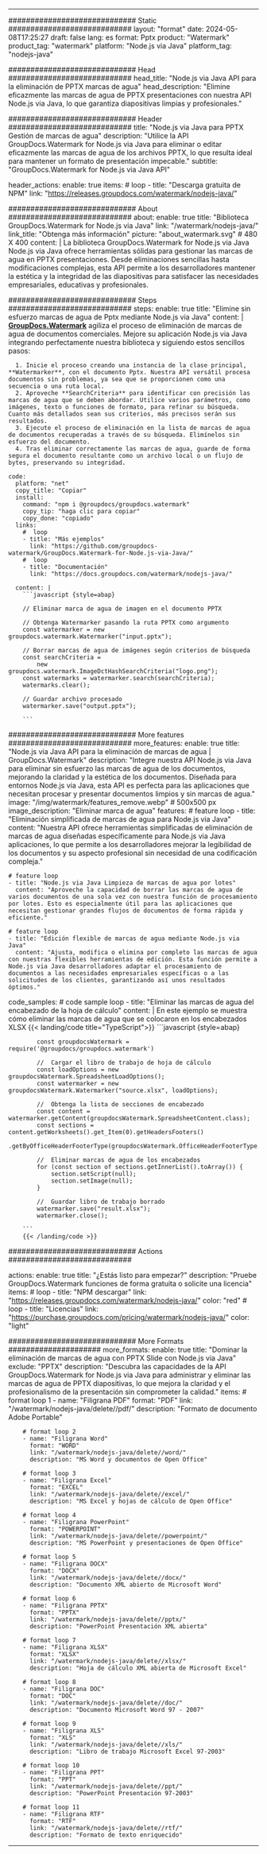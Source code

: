 
---
############################# Static ############################
layout: "format"
date:  2024-05-08T17:25:27
draft: false
lang: es
format: Pptx
product: "Watermark"
product_tag: "watermark"
platform: "Node.js via Java"
platform_tag: "nodejs-java"

############################# Head ############################
head_title: "Node.js via Java API para la eliminación de PPTX marcas de agua"
head_description: "Elimine eficazmente las marcas de agua de PPTX presentaciones con nuestra API Node.js via Java, lo que garantiza diapositivas limpias y profesionales."

############################# Header ############################
title: "Node.js via Java para PPTX Gestión de marcas de agua" 
description: "Utilice la API GroupDocs.Watermark for Node.js via Java para eliminar o editar eficazmente las marcas de agua de los archivos PPTX, lo que resulta ideal para mantener un formato de presentación impecable."
subtitle: "GroupDocs.Watermark for Node.js via Java API" 

header_actions:
  enable: true
  items:
    #  loop
    - title: "Descarga gratuita de NPM"
      link: "https://releases.groupdocs.com/watermark/nodejs-java/"
      
############################# About ############################
about:
    enable: true
    title: "Biblioteca GroupDocs.Watermark for Node.js via Java"
    link: "/watermark/nodejs-java/"
    link_title: "Obtenga más información"
    picture: "about_watermark.svg" # 480 X 400
    content: |
       La biblioteca GroupDocs.Watermark for Node.js via Java Node.js via Java ofrece herramientas sólidas para gestionar las marcas de agua en PPTX presentaciones. Desde eliminaciones sencillas hasta modificaciones complejas, esta API permite a los desarrolladores mantener la estética y la integridad de las diapositivas para satisfacer las necesidades empresariales, educativas y profesionales.

############################# Steps ############################
steps:
    enable: true
    title: "Elimine sin esfuerzo marcas de agua de Pptx mediante Node.js via Java"
    content: |
      **[GroupDocs.Watermark](https://products.groupdocs.com/watermark/nodejs-java/)** agiliza el proceso de eliminación de marcas de agua de documentos comerciales. Mejore su aplicación Node.js via Java integrando perfectamente nuestra biblioteca y siguiendo estos sencillos pasos:
      
      1. Inicie el proceso creando una instancia de la clase principal, **Watermarker**, con el documento Pptx. Nuestra API versátil procesa documentos sin problemas, ya sea que se proporcionen como una secuencia o una ruta local.
      2. Aproveche **SearchCriteria** para identificar con precisión las marcas de agua que se deben abordar. Utilice varios parámetros, como imágenes, texto o funciones de formato, para refinar su búsqueda. Cuanto más detallados sean sus criterios, más precisos serán sus resultados.
      3. Ejecute el proceso de eliminación en la lista de marcas de agua de documentos recuperadas a través de su búsqueda. Elimínelos sin esfuerzo del documento.
      4. Tras eliminar correctamente las marcas de agua, guarde de forma segura el documento resultante como un archivo local o un flujo de bytes, preservando su integridad.
   
    code:
      platform: "net"
      copy_title: "Copiar"
      install:
        command: "npm i @groupdocs/groupdocs.watermark"
        copy_tip: "haga clic para copiar"
        copy_done: "copiado"
      links:
        #  loop
        - title: "Más ejemplos"
          link: "https://github.com/groupdocs-watermark/GroupDocs.Watermark-for-Node.js-via-Java/"
        #  loop
        - title: "Documentación"
          link: "https://docs.groupdocs.com/watermark/nodejs-java/"
          
      content: |
        ```javascript {style=abap}

        // Eliminar marca de agua de imagen en el documento PPTX

        // Obtenga Watermarker pasando la ruta PPTX como argumento
        const watermarker = new groupdocs.watermark.Watermarker("input.pptx");
        
        // Borrar marcas de agua de imágenes según criterios de búsqueda
        const searchCriteria = 
            new groupdocs.watermark.ImageDctHashSearchCriteria("logo.png");
        const watermarks = watermarker.search(searchCriteria);
        watermarks.clear();

        // Guardar archivo procesado
        watermarker.save("output.pptx");
        
        ```            

############################# More features ############################
more_features:
  enable: true
  title: "Node.js via Java API para la eliminación de marcas de agua | GroupDocs.Watermark"
  description: "Integre nuestra API Node.js via Java para eliminar sin esfuerzo las marcas de agua de los documentos, mejorando la claridad y la estética de los documentos. Diseñada para entornos Node.js via Java, esta API es perfecta para las aplicaciones que necesitan procesar y presentar documentos limpios y sin marcas de agua."
  image: "/img/watermark/features_remove.webp" # 500x500 px
  image_description: "Eliminar marca de agua"
  features:
    # feature loop
    - title: "Eliminación simplificada de marcas de agua para Node.js via Java"
      content: "Nuestra API ofrece herramientas simplificadas de eliminación de marcas de agua diseñadas específicamente para Node.js via Java aplicaciones, lo que permite a los desarrolladores mejorar la legibilidad de los documentos y su aspecto profesional sin necesidad de una codificación compleja."

    # feature loop
    - title: "Node.js via Java Limpieza de marcas de agua por lotes"
      content: "Aproveche la capacidad de borrar las marcas de agua de varios documentos de una sola vez con nuestra función de procesamiento por lotes. Esto es especialmente útil para las aplicaciones que necesitan gestionar grandes flujos de documentos de forma rápida y eficiente."

    # feature loop
    - title: "Edición flexible de marcas de agua mediante Node.js via Java"
      content: "Ajusta, modifica o elimina por completo las marcas de agua con nuestras flexibles herramientas de edición. Esta función permite a Node.js via Java desarrolladores adaptar el procesamiento de documentos a las necesidades empresariales específicas o a las solicitudes de los clientes, garantizando así unos resultados óptimos."
      
  code_samples:
    # code sample loop
    - title: "Eliminar las marcas de agua del encabezado de la hoja de cálculo"
      content: |
        En este ejemplo se muestra cómo eliminar las marcas de agua que se colocaron en los encabezados XLSX
        {{< landing/code title="TypeScript">}}
        ```javascript {style=abap}
        
            const groupdocsWatermark = require('@groupdocs/groupdocs.watermark')

            //  Cargar el libro de trabajo de hoja de cálculo
            const loadOptions = new groupdocsWatermark.SpreadsheetLoadOptions();
            const watermarker = new groupdocsWatermark.Watermarker("source.xlsx", loadOptions);

            //  Obtenga la lista de secciones de encabezado
            const content = watermarker.getContent(groupdocsWatermark.SpreadsheetContent.class);
            const sections = content.getWorksheets().get_Item(0).getHeadersFooters()
                .getByOfficeHeaderFooterType(groupdocsWatermark.OfficeHeaderFooterType.HeaderPrimary).getSections();
  
            //  Eliminar marcas de agua de los encabezados
            for (const section of sections.getInnerList().toArray()) {
                section.setScript(null);
                section.setImage(null);
            }

            //  Guardar libro de trabajo borrado
            watermarker.save("result.xlsx");
            watermarker.close();

        ```
        {{< /landing/code >}}


############################# Actions ############################

actions:
  enable: true
  title: "¿Estás listo para empezar?"
  description: "Pruebe GroupDocs.Watermark funciones de forma gratuita o solicite una licencia"
  items:
    #  loop
    - title: "NPM descargar"
      link: "https://releases.groupdocs.com/watermark/nodejs-java/"
      color: "red"
        #  loop
    - title: "Licencias"
      link: "https://purchase.groupdocs.com/pricing/watermark/nodejs-java/"
      color: "light"


############################# More Formats #####################
more_formats:
    enable: true
    title: "Dominar la eliminación de marcas de agua con PPTX Slide con Node.js via Java"
    exclude: "PPTX"
    description: "Descubra las capacidades de la API GroupDocs.Watermark for Node.js via Java para administrar y eliminar las marcas de agua de PPTX diapositivas, lo que mejora la claridad y el profesionalismo de la presentación sin comprometer la calidad."
    items: 
        # format loop 1
        - name: "Filigrana PDF"
          format: "PDF"
          link: "/watermark/nodejs-java/delete//pdf/"
          description: "Formato de documento Adobe Portable"

        # format loop 2
        - name: "Filigrana Word"
          format: "WORD"
          link: "/watermark/nodejs-java/delete//word/"
          description: "MS Word y documentos de Open Office"
          
        # format loop 3
        - name: "Filigrana Excel"
          format: "EXCEL"
          link: "/watermark/nodejs-java/delete//excel/"
          description: "MS Excel y hojas de cálculo de Open Office"

        # format loop 4
        - name: "Filigrana PowerPoint"
          format: "POWERPOINT"
          link: "/watermark/nodejs-java/delete//powerpoint/"
          description: "MS PowerPoint y presentaciones de Open Office"

        # format loop 5
        - name: "Filigrana DOCX"
          format: "DOCX"
          link: "/watermark/nodejs-java/delete//docx/"
          description: "Documento XML abierto de Microsoft Word"
          
        # format loop 6
        - name: "Filigrana PPTX"
          format: "PPTX"
          link: "/watermark/nodejs-java/delete//pptx/"
          description: "PowerPoint Presentación XML abierta"
          
        # format loop 7
        - name: "Filigrana XLSX"
          format: "XLSX"
          link: "/watermark/nodejs-java/delete//xlsx/"
          description: "Hoja de cálculo XML abierta de Microsoft Excel"

        # format loop 8
        - name: "Filigrana DOC"
          format: "DOC"
          link: "/watermark/nodejs-java/delete//doc/"
          description: "Documento Microsoft Word 97 - 2007"

        # format loop 9
        - name: "Filigrana XLS"
          format: "XLS"
          link: "/watermark/nodejs-java/delete//xls/"
          description: "Libro de trabajo Microsoft Excel 97-2003"

        # format loop 10
        - name: "Filigrana PPT"
          format: "PPT"
          link: "/watermark/nodejs-java/delete//ppt/"
          description: "PowerPoint Presentación 97-2003"

        # format loop 11
        - name: "Filigrana RTF"
          format: "RTF"
          link: "/watermark/nodejs-java/delete//rtf/"
          description: "Formato de texto enriquecido"

---